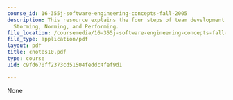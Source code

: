 ```yaml
---
course_id: 16-355j-software-engineering-concepts-fall-2005
description: This resource explains the four steps of team development i.e. Forming,
  Storming, Norming, and Performing.
file_location: /coursemedia/16-355j-software-engineering-concepts-fall-2005/c9fd670ff2373cd51504feddc4fef9d1_cnotes10.pdf
file_type: application/pdf
layout: pdf
title: cnotes10.pdf
type: course
uid: c9fd670ff2373cd51504feddc4fef9d1

---
```

None